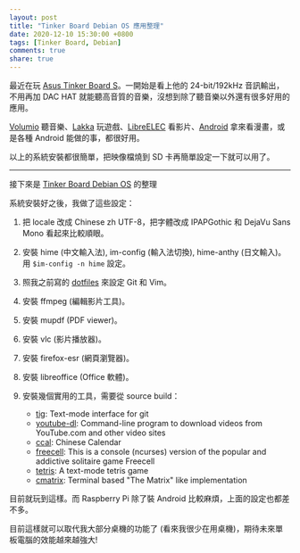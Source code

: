 ```yaml
---
layout: post
title: "Tinker Board Debian OS 應用整理"
date: 2020-12-10 15:30:00 +0800
tags: [Tinker Board, Debian]
comments: true
share: true
---
```


最近在玩 [Asus Tinker Board S][Tinker-Board-S]。一開始是看上他的 24-bit/192kHz 音訊輸出，不用再加 DAC HAT 就能聽高音質的音樂，沒想到除了聽音樂以外還有很多好用的應用。

[Volumio][volumio] 聽音樂、[Lakka][lakka] 玩遊戲、[LibreELEC][libreelec] 看影片、[Android][TinkerBoardOS] 拿來看漫畫，或是各種 Android 能做的事，都很好用。

以上的系統安裝都很簡單，把映像檔燒到 SD 卡再簡單設定一下就可以用了。

---

接下來是 [Tinker Board Debian OS][TinkerBoardOS] 的整理

系統安裝好之後，我做了這些設定：

1. 把 locale 改成 Chinese zh UTF-8，把字體改成 IPAPGothic 和 DejaVu Sans Mono 看起來比較順眼。
2. 安裝 hime (中文輸入法), im-config (輸入法切換), hime-anthy (日文輸入)。  
   用 `$im-config -n hime` 設定。
3. 照我之前寫的 [dotfiles][dotfiles] 來設定 Git 和 Vim。
4. 安裝 ffmpeg (編輯影片工具)。
5. 安裝 mupdf (PDF viewer)。
6. 安裝 vlc (影片播放器)。
7. 安裝 firefox-esr (網頁瀏覽器)。
8. 安裝 libreoffice (Office 軟體)。
9. 安裝幾個實用的工具，需要從 source build：

    * [tig][tig]: Text-mode interface for git
    * [youtube-dl][youtube-dl]: Command-line program to download videos from YouTube.com and other video sites
    * [ccal][ccal]: Chinese Calendar
    * [freecell][freecell]: This is a console (ncurses) version of the popular and addictive solitaire game Freecell
    * [tetris][tetris]: A text-mode tetris game
    * [cmatrix][cmatrix]: Terminal based "The Matrix" like implementation

目前就玩到這樣。而 Raspberry Pi 除了裝 Android 比較麻煩，上面的設定也都差不多。

目前這樣就可以取代我大部分桌機的功能了 (看來我很少在用桌機)，期待未來單板電腦的效能越來越強大!

[Tinker-Board-S]: https://www.asus.com/tw/Single-Board-Computer/Tinker-Board-S/
[volumio]: https://volumio.org/get-started/
[lakka]: http://www.lakka.tv/
[libreelec]: https://libreelec.tv/downloads_new/rockchip/
[TinkerBoardOS]: https://www.asus.com/tw/Single-Board-Computer/Tinker-Board-S/HelpDesk_Download/
[dotfiles]: https://github.com/Chienweichih/dotfiles
[tig]: https://github.com/jonas/tig
[youtube-dl]: https://github.com/ytdl-org/youtube-dl/
[ccal]: http://ccal.chinesebay.com/ccal/ccal.htm
[freecell]: https://www.linusakesson.net/software/freecell.php
[tetris]: https://github.com/jserv/tetris
[cmatrix]: https://github.com/abishekvashok/cmatrix
